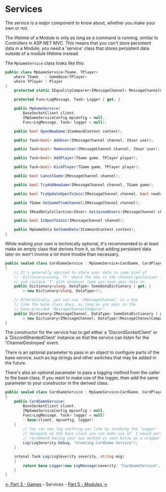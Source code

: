 ﻿Services
========

The service is a major component to know about, whether you make your own or not.

The lifetime of a Module is only as long as a command is running, similar to Controllers
in ASP.NET MVC. This means that you can't store persistent data *in*
a Module; you need a 'service' class that stores persistent data
outside of a module lifetime instead.

The `MpGameService` class looks like this:
```cs
public class MpGameService<TGame, TPlayer>
    where TGame   : GameBase<TPlayer>
    where TPlayer : Player
{
    protected static IEqualityComparer<IMessageChannel> MessageChannelComparer { get; }

    protected Func<LogMessage, Task> Logger { get; }

    public MpGameService(
        BaseSocketClient client,
        IMpGameServiceConfig mpconfig = null,
        Func<LogMessage, Task> logger = null);

    public bool OpenNewGame(ICommandContext context);

    public Task<bool> AddUser(IMessageChannel channel, IUser user);

    public Task<bool> RemoveUser(IMessageChannel channel, IUser user);

    public Task<bool> AddPlayer(TGame game, TPlayer player);

    public Task<bool> KickPlayer(TGame game, TPlayer player);

    public bool CancelGame(IMessageChannel channel);

    public bool TryAddNewGame(IMessageChannel channel, TGame game);

    public bool TryUpdateOpenToJoin(IMessageChannel channel, bool newValue, bool comparisonValue);

    public TGame GetGameFromChannel(IMessageChannel channel);

    public IReadOnlyCollection<IUser> GetJoinedUsers(IMessageChannel channel);

    public bool IsOpenToJoin(IMessageChannel channel);

    public MpGameData GetGameData(ICommandContext context);
}
```

While making your own is technically optional, it's recommended to at least make
an empty class that derives from it, so that adding persistent data later on
won't involve a lot more trouble than necessary.
```cs
public sealed class CardGameService : MpGameService<CardGame, CardPlayer>
{
    // It's generally advised to store your data in some kind of
    // 'Dictionary<ulong, T>' where the key is the channel/guild/user ID
    // and replace 'T' with whatever type you have your data in.
    public Dictionary<ulong, DataType> SomeDataDictionary { get; }
        = new Dictionary<ulong, DataType>();

    // Alternatively, you can use 'IMessageChannel' as a key
    // like the base class does, as long as you pass in the
    // base-provided 'MessageChannelComparer'.
    public Dictionary<IMessageChannel, DataType> SomeDataDictionary { get; }
        = new Dictionary<IMessageChannel, DataType>(MessageChannelComparer);
}
```

The constructor for the service has to get either a 'DiscordSocketClient'
or a 'DiscordShardedClient' instance so that the service
can listen for the 'ChannelDestroyed' event.

There is an optional parameter to pass in an object to configure
parts of the base service, such as log strings and other switches
that may be added in the future.

There's also an optional paramater to pass a logging method from
the caller to the base class. If you want to make use of the logger, then
add the same parameter to your constructor in the derived class.
```cs
public sealed class CardGameService : MpGameService<CardGame, CardPlayer>
{
    public CardGameService(
        BaseSocketClient client,
        IMpGameServiceConfig mpconfig = null,
        Func<LogMessage, Task> logger = null)
        : base(client, mpconfig, logger)
    {
        // You can now log anything you like by invoking the 'Logger'
        // delegate on the base class you can make use of. I would personally
        // recommend having your own method as seen below as a wrapper.
        Log(LogSeverity.Debug, "Creating CardGame Service");
    }

    intenal Task Log(LogSeverity severity, string msg)
    {
        return base.Logger(new LogMessage(severity, "CardGameService", msg));
    }
}
```

[<- Part 3 - Games](3-Games.md) - Services - [Part 5 - Modules ->](5-Modules.md)
